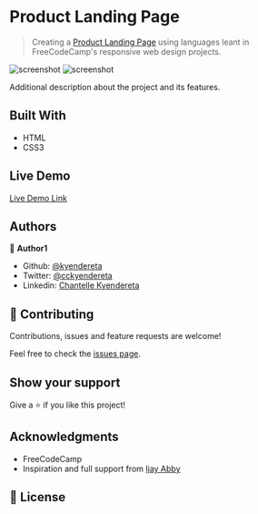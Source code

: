 # Product Landing Page

> Creating a [Product Landing Page](https://www.freecodecamp.org/learn/responsive-web-design/responsive-web-design-projects/build-a-product-landing-page) using languages leant in FreeCodeCamp's responsive web design projects.

![screenshot](./images/desktop.png)
![screenshot](./images/tablet.png)

Additional description about the project and its features.

## Built With

- HTML
- CSS3

## Live Demo

[Live Demo Link](https://livedemo.com)

## Authors

👤 **Author1**

- Github: [@kyendereta](https://github.com/kyendereta)
- Twitter: [@cckyendereta](https://twitter.com/cckyendereta)
- Linkedin: [Chantelle Kyendereta](https://www.linkedin.com/in/chantelle-kyendereta-70993719b/)

## 🤝 Contributing

Contributions, issues and feature requests are welcome!

Feel free to check the [issues page](issues/kyendereta).

## Show your support

Give a ⭐️ if you like this project!

## Acknowledgments

- FreeCodeCamp
- Inspiration and full support from [Ijay Abby](https://github.com/IjayAbby)

## 📝 License
